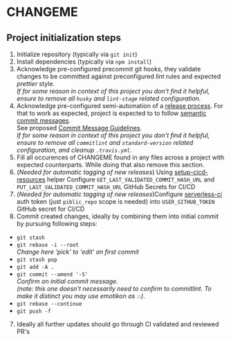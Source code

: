 # CHANGEME

## Project initialization steps

1. Initialize repository (typically via `git init`)
2. Install dependencies (typically via `npm install`)
3. Acknowledge pre-configured precommit git hooks, they validate changes to be committed against preconfigured _lint_ rules and expected _prettier_ style.  
   _If for some reason in context of this project you don't find it helpful, ensure to remove all `husky` and `lint-stage` related configuration._
4. Acknowledge pre-configured semi-automation of a [release process](RELEASE_PROCESS.md). For that to work as expected, project is expected to to follow [semantic commit messages](https://www.conventionalcommits.org/en/v1.0.0-beta.4/#summary).  
   See proposed [Commit Message Guidelines](https://docs.google.com/document/d/1hKUs3qt_aVp_PBI1UqvfaIqKma3jAJimEoGCRGGbOqs/edit#).  
    _If for some reason in context of this project you don't find it helpful, ensure to remove all `commitlint` and `standard-version` related configuration, and cleanup `.travis.yml`._
5. Fill all occurences of CHANGEME found in any files across a project with expected counterparts. While doing that also remove this section.
6. (_Needed for automatic tagging of new releases_) Using [setup-cicd-resources](https://github.com/serverlessinc/setup-cicd-resources) helper Configure `GET_LAST_VALIDATED_COMMIT_HASH_URL` and `PUT_LAST_VALIDATED_COMMIT_HASH_URL` GitHub Secrets for CI/CD
7. (_Needed for automatic tagging of new releases_)Configure [serverless-ci](https://github.com/serverless-ci) auth token (just `piblic_repo` scope is needed) into `USER_GITHUB_TOKEN` GitHub secret for CI/CD
8. Commit created changes, ideally by combining them into initial commit by pursuing following steps:

- `git stash`
- `git rebase -i --root`  
  _Change here 'pick' to 'edit' on first commit_
- `git stash pop`
- `git add -A .`
- `git commit --amend '-S'`  
  _Confirm on initial commit message._  
  _(note: this one doesn't necessarily need to confirm to commitlint. To make it distinct you may use emotikon as `💥`)_.
- `git rebase --continue`
- `git push -f`

7. Ideally all further updates should go through CI validated and reviewed PR's
